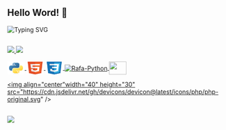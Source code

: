 ## Hello Word! 👋
![Typing SVG](https://readme-typing-svg.demolab.com/?lines=Olá!+Eu+sou+o+Athelstan;Sou+estudante+de+programação)
##
 <div>
  <a href="https://github.com/Athelstan0420">
  <img height="180em" src="https://github-readme-stats.vercel.app/api?username=Athelstan0420&show_icons=true&theme=dark&include_all_commits=true&count_private=true"/>
  <img height="180em" src="https://github-readme-stats.vercel.app/api/top-langs/?username=Athelstan0420&layout=compact&langs_count=16&theme=dark"/>
</div>

<div style="display: inline_block"><br>
 
  <img align="center" alt="Rafa-Python" height="30" width="40" src="https://raw.githubusercontent.com/devicons/devicon/master/icons/python/python-original.svg">
  <img align="center" alt="Rafa-HTML" height="30" width="40" src="https://raw.githubusercontent.com/devicons/devicon/master/icons/html5/html5-original.svg">
  <img align="center" alt="Rafa-CSS" height="30" width="40" src="https://raw.githubusercontent.com/devicons/devicon/master/icons/css3/css3-original.svg">
  <img align="center" alt="Rafa-Python" height="30" width="40" src="https://cdn.jsdelivr.net/gh/devicons/devicon@latest/icons/javascript/javascript-original.svg" />
<img align="center" height="30" width="40" src="https://cdn.jsdelivr.net/gh/devicons/devicon@latest/icons/azuresqldatabase/azuresqldatabase-original.svg" />

<img align="center"width="40" height="30" src="https://cdn.jsdelivr.net/gh/devicons/devicon@latest/icons/php/php-original.svg" />
          

          
         





<!--
  <img align="center" alt="Rafa-Js" height="30" width="40" src="https://raw.githubusercontent.com/devicons/devicon/master/icons/javascript/javascript-plain.svg">
  <img align="center" alt="Rafa-Ts" height="30" width="40" src="https://raw.githubusercontent.com/devicons/devicon/master/icons/typescript/typescript-plain.svg">
  <img align="center" alt="Rafa-React" height="30" width="40" src="https://raw.githubusercontent.com/devicons/devicon/master/icons/react/react-original.svg">
  <img align="center" alt="Rafa-Csharp" height="30" width="40" src="https://raw.githubusercontent.com/devicons/devicon/master/icons/csharp/csharp-original.svg">
  <img align="right" alt="Rafa-yoda" src="https://cdn.discordapp.com/attachments/795358919417397249/825430589581688872/hi.gif">
  -->



</div>
  
  ##

<a href="https://youtu.be/VHwYl-ufBNQ?si=CKpSJKbZ6X_MR6zj" target="_blank"><img src="https://img.shields.io/badge/YouTube-FF0000?style=for-the-badge&logo=youtube&logoColor=white" target="_blank"></a>
